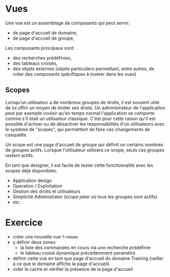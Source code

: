 Vues
====================

Une vue est un assemblage de composants qui peut servir:
- de page d'accueil de domaine,
- de page d'accueil de groupe,

Les composants principaux sont:
- des recherches prédéfinies,
- des tableaux croisés,
- des objets externes (objets particuliers permettant, entre autres, de créer des composants spécifiques à insérer dans les vues)

Scopes
---------------------------

Lorsqu'un utilisateur a de nombreux groupes de droits, il est souvent utile de lui offrir un moyen de limiter ses droits. Un administrateur de l'application peut par exemple vouloir qu'en temps normal l'application se comporte comme s'il était un utilisateur classique. C'est pour cette raison qu'il est possible d'activer ou de désactiver les responsabilités d'un utilisateurs avec le système de "scopes", qui permettent de faire ces changements de casquette.

Un scope est une page d'accueil de groupe qui définit un certains nombres de groupes actifs. Lorsque l'utilisateur utilisera ce scope, seuls ces groupes restent actifs.

En tant que designer, il est facile de tester cette fonctionnalité avec les scopes déjà disponibles:
- Application design
- Operation / Exploitation
- Gestion des droits et utilisateurs
- Simplicité Administrator (scope joker où tous les groupes sont actifs)
- etc.


Exercice
====================

- créer une nouvelle vue `TrnHome`
- y définir deux zones
    - la liste des commandes en cours via une recherche prédéfinie
    - le tableau croisé dynamique précédemment paramétré
- définir cette vue en tant que page d'accueil du domaine Training (veiller à ce que le domaine affiche la page d'accueil)
- vider le cache et vérifier la présence de la page d'accueil
